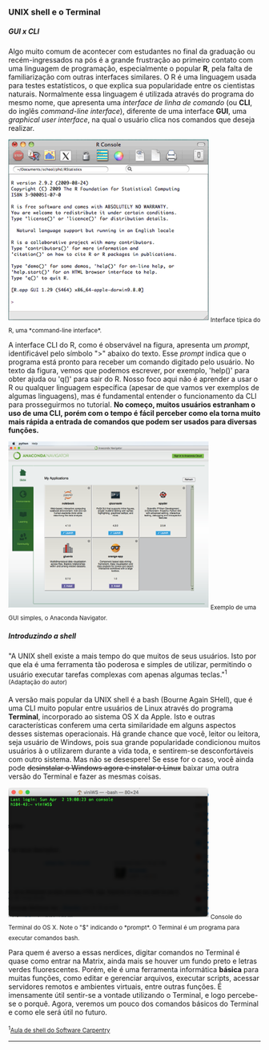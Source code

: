 
### UNIX shell e o Terminal

##### GUI x CLI
Algo muito comum de acontecer com estudantes no final da graduação ou recém-ingressados na pós é a grande frustração ao primeiro contato com uma linguagem de programação, especialmente o popular **R**, pela falta de familiarização com outras interfaces similares.
O R é uma linguagem usada para testes estatísticos, o que explica sua popularidade entre os cientistas naturais. Normalmente essa linguagem é utilizada através do programa do mesmo nome, que apresenta uma *interface de linha de comando* (ou **CLI**, do inglês *command-line interface*), diferente de uma interface **GUI**, uma *graphical user interface*, na qual o usuário clica nos comandos que deseja realizar.

<img src="images/console.png" width="400">
<sub>
Interface típica do R, uma *command-line interface*.</sub>

A interface CLI do R, como é observável na figura, apresenta um *prompt*, identificável pelo símbolo ">" abaixo do texto. Esse *prompt* indica que o programa está pronto para receber um comando digitado pelo usuário. No texto da figura, vemos que podemos escrever, por exemplo, 'help()' para obter ajuda ou 'q()' para sair do R. Nosso foco aqui não é aprender a usar o R ou qualquer linguagem específica (apesar de que vamos ver exemplos de algumas linguagens), mas é fundamental entender o funcionamento da CLI para prosseguirmos no tutorial. **No começo, muitos usuários estranham o uso de uma CLI, porém com o tempo é fácil perceber como ela torna muito mais rápida a entrada de comandos que podem ser usados para diversas funções.**

<img src="images/navigator.png" width="400">
<sub>
Exemplo de uma GUI simples, o Anaconda Navigator.</sub>

##### Introduzindo a shell
"A UNIX shell existe a mais tempo do que muitos de seus usuários. Isto por que ela é uma ferramenta tão poderosa e simples de utilizar, permitindo o usuário executar tarefas complexas com apenas algumas teclas."<sup>1 (Adaptação do autor)</sup>

A versão mais popular da UNIX shell é a bash (Bourne Again SHell), que é uma CLI muito popular entre usuários de Linux através do programa **Terminal**, incorporado ao sistema OS X da Apple. Isto e outras características conferem uma certa similaridade em alguns aspectos desses sistemas operacionais. Há grande chance que você, leitor ou leitora, seja usuário de Windows, pois sua grande popularidade condicionou muitos usuários à o utilizarem durante a vida toda, e sentirem-se desconfortáveis com outro sistema. Mas não se desespere! Se esse for o caso, você ainda pode ~~desinstalar o Windows agora e instalar o Linux~~ baixar uma outra versão do Terminal e fazer as mesmas coisas.

<img src="images/terminal.png" width="400">
<sub>
Console do Terminal do OS X. Note o "$" indicando o *prompt*. O Terminal é um programa para executar comandos bash.</sub>

Para quem é averso a essas nerdices, digitar comandos no Terminal é quase como entrar na Matrix, ainda mais se houver um fundo preto e letras verdes fluorescentes. Porém, ele é uma ferramenta informática **básica** para muitas funções, como editar e gerenciar arquivos, executar scripts, acessar servidores remotos e ambientes virtuais, entre outras funções. É imensamente útil sentir-se a vontade utilizando o Terminal, e logo percebe-se o porquê. Agora, veremos um pouco dos comandos básicos do Terminal e como ele será útil no futuro.

<sub><sup>1</sup>[Aula de shell do Software Carpentry](http://swcarpentry.github.io/shell-novice/)</sub>

---

